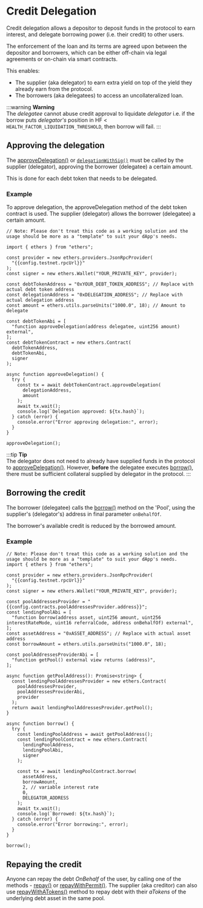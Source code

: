 <script setup>
  import config from '@berachain/config/constants.json';
</script>

# Credit Delegation

Credit delegation allows a depositor to deposit funds in the protocol to earn interest, and delegate borrowing power (i.e. their credit) to other users.

The enforcement of the loan and its terms are agreed upon between the depositor and borrowers, which can be either off-chain via legal agreements or on-chain via smart contracts.

This enables:

- The supplier (aka delegator) to earn extra yield on top of the yield they already earn from the protocol.
- The borrowers (aka delegatees) to access an uncollateralized loan.

:::warning
<b>Warning</b><br/>
The _delegatee_ cannot abuse credit approval to liquidate _delegator_ i.e. if the borrow puts _delegator's_ position in HF < `HEALTH_FACTOR_LIQUIDATION_THRESHOLD`, then borrow will fail.
:::

## Approving the delegation

The [approveDelegation()](/developers/contracts/debttoken#approvedelegation) or [`delegationWithSig()`](/developers/contracts/debttoken#delegationwithsig) must be called by the supplier (delegator), approving the borrower (delegatee) a certain amount.

This is done for each debt token that needs to be delegated.

### Example

To approve delegation, the approveDelegation method of the debt token contract is used. The supplier (delegator) allows the borrower (delegatee) a certain amount.

```typescript-vue
// Note: Please don't treat this code as a working solution and the usage should be more as a "template" to suit your dApp's needs.

import { ethers } from "ethers";

const provider = new ethers.providers.JsonRpcProvider(
  "{{config.testnet.rpcUrl}}"
);
const signer = new ethers.Wallet("YOUR_PRIVATE_KEY", provider);

const debtTokenAddress = "0xYOUR_DEBT_TOKEN_ADDRESS"; // Replace with actual debt token address
const delegationAddress = "0xDELEGATION_ADDRESS"; // Replace with actual delegation address
const amount = ethers.utils.parseUnits("1000.0", 18); // Amount to delegate

const debtTokenAbi = [
  "function approveDelegation(address delegatee, uint256 amount) external",
];
const debtTokenContract = new ethers.Contract(
  debtTokenAddress,
  debtTokenAbi,
  signer
);

async function approveDelegation() {
  try {
    const tx = await debtTokenContract.approveDelegation(
      delegationAddress,
      amount
    );
    await tx.wait();
    console.log(`Delegation approved: ${tx.hash}`);
  } catch (error) {
    console.error("Error approving delegation:", error);
  }
}

approveDelegation();
```

:::tip
<b>Tip</b><br/>
The delegator does not need to already have supplied funds in the protocol to [approveDelegation()](/learn/tokens/debttoken#approvedelegation). However, **before** the delegatee executes [borrow()](/developers/contracts/pool#borrow), there must be sufficient collateral supplied by delegator in the protocol.
:::

## Borrowing the credit

The borrower (delegatee) calls the [borrow()](/developers/contracts/pool#borrow) method on the 'Pool', using the supplier's (delegator's) address in final parameter `onBehalfOf`.

The borrower's available credit is reduced by the borrowed amount.

### Example

```typescript-vue
// Note: Please don't treat this code as a working solution and the usage should be more as a "template" to suit your dApp's needs.
import { ethers } from "ethers";

const provider = new ethers.providers.JsonRpcProvider(
  "{{config.testnet.rpcUrl}}"
);
const signer = new ethers.Wallet("YOUR_PRIVATE_KEY", provider);

const poolAddressesProvider = "{{config.contracts.poolAddressesProvider.address}}";
const lendingPoolAbi = [
  "function borrow(address asset, uint256 amount, uint256 interestRateMode, uint16 referralCode, address onBehalfOf) external",
];
const assetAddress = "0xASSET_ADDRESS"; // Replace with actual asset address
const borrowAmount = ethers.utils.parseUnits("1000.0", 18);

const poolAddressesProviderAbi = [
  "function getPool() external view returns (address)",
];

async function getPoolAddress(): Promise<string> {
  const lendingPoolAddressesProvider = new ethers.Contract(
    poolAddressesProvider,
    poolAddressesProviderAbi,
    provider
  );
  return await lendingPoolAddressesProvider.getPool();
}

async function borrow() {
  try {
    const lendingPoolAddress = await getPoolAddress();
    const lendingPoolContract = new ethers.Contract(
      lendingPoolAddress,
      lendingPoolAbi,
      signer
    );

    const tx = await lendingPoolContract.borrow(
      assetAddress,
      borrowAmount,
      2, // variable interest rate
      0,
      DELEGATOR_ADDRESS
    );
    await tx.wait();
    console.log(`Borrowed: ${tx.hash}`);
  } catch (error) {
    console.error("Error borrowing:", error);
  }
}

borrow();
```

## Repaying the credit

Anyone can repay the debt _OnBehalf_ of the user, by calling one of the methods - [repay()](/developers/contracts/pool#repay) or [repayWithPermit()](/developers/contracts/pool#repaywithpermit). The supplier (aka creditor) can also use [repayWithATokens()](/developers/contracts/pool#repaywithatokens) method to repay debt with their _aTokens_ of the underlying debt asset in the same pool.
